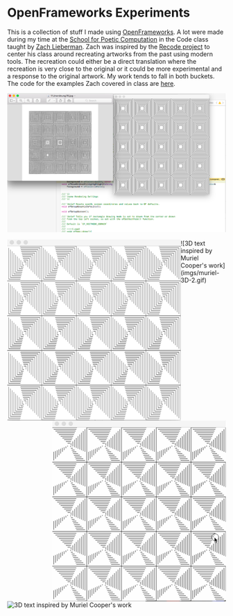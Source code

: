 # OpenFrameworks Experiments

This is a collection of stuff I made using [OpenFrameworks](http://openframeworks.cc/). A lot were made during my time at the [School for Poetic Computation](http://sfpc.io/) in the Code class taught by [Zach Lieberman](http://thesystemis.com/).  Zach was inspired by the [Recode project](http://recodeproject.com/) to center his class around recreating artworks from the past using modern tools. The recreation could either be a direct translation where the recreation is very close to the original or it could be more experimental and a response to the original artwork. My work tends to fall in both buckets. The code for the examples Zach covered in class are [here](https://github.com/ofZach/sfpcRecreatingThePastSpring2018).

![Vera Molnar work, left is my recreation, right is original](imgs/vera-comparison.png)

<div align="center">
  <img align="left" width="400" alt="Vera Molnar animation" src="imgs/vera2.gif">
  <img align="right" width="400" alt="Vera Molnar animation" src="imgs/vera1.gif">
</div>
![3D text inspired by Muriel Cooper's work](imgs/muriel-3D-2.gif)

![3D text inspired by Muriel Cooper's work](imgs/muriel-3D.gif)
